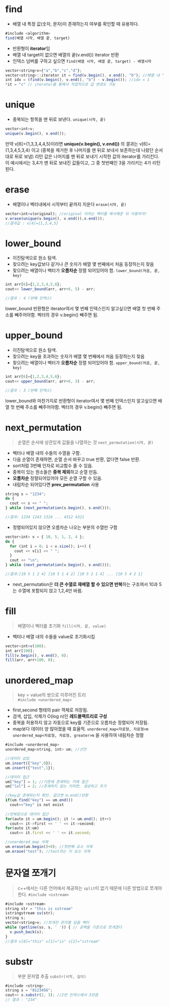 # find
- 배열 내 특정 값(숫자, 문자)이 존재하는지 여부를 확인할 때 유용하다.
```jsx
#include <algorithm>
find(배열 시작, 배열 끝, target)
```
- 반환형이 **iterator**임
- 배열 내 target이 없으면 배열의 끝(v.end()) iterator 반환 
- 인덱스 넘버를 구하고 싶으면 `find(배열 시작, 배열 끝, target) - 배열시작`
```jsx
vector<string>v={"a","b","c","d"};
vector<string>::iterator it = find(v.begin(), v.end(), "b"); //배열 내 "b"를 가리키는 iterator
int idx = (find(v.begin(), v.end(), "b") - v.begin()); //idx = 1
*it = "c" // iterator를 통해서 직접적으로 값 변경도 가능
```

# unique
- 중복되는 항목을 맨 뒤로 보낸다.
`unique(시작, 끝)`
```jsx
vector<int>v;
unique(v.begin(), v.end());
```
만약 v[6]={1,3,3,4,4,5}이라면
**unique(v.begin(), v.end())** 의 결과는 v[6]={1,3,4,5,3,4} 이고 (중복을 제거한 후 나머지를 맨 뒤로 보내서 보존하는데 나왔던 순서대로 뒤로 보냄)
리턴 값은 나머지를 맨 뒤로 보내기 시작한 값의 iterator를 가리킨다. 이 예시에서는 3,4가 맨 뒤로 보내진 값들이고, 그 중 첫번째인 3을 가리키는 4가 리턴된다.

# erase
- 배열이나 벡터내에서 시작부터 끝까지 지운다
`erase(시작, 끝)` 
```jsx
vector<int>v(original); //original 이라는 벡터를 복사해준 뒤 이용하자!
v.erase(unique(v.begin(), v.end()),v.end());
//결과값 : v[4]={1,3,4,5}
```

# lower_bound
- 이진탐색으로 원소 탐색.
- 찾으려는 key값보다 같거나 큰 숫자가 배열 몇 번째에서 처음 등장하는지 찾음
- 찾으려는 배열이나 벡터가 **오름차순** 정렬 되어있어야 함.
`lower_bound(처음, 끝, key)`
```jsx
int arr[6]={1,2,3,4,5,6};
cout<< lower_bound(arr, arr+6, 5) - arr;

//결과 : 4 (번째 인덱스)
```
lower_bound 반환형은 iterator여서 몇 번째 인덱스인지 알고싶으면 배열 첫 번째 주소를 빼주어야함.
벡터의 경우 v.begin() 빼주면 됨.

# upper_bound
- 이진탐색으로 원소 탐색.
- 찾으려는 key을 초과하는 숫자가 배열 몇 번째에서 처음 등장하는지 찾음
- 찾으려는 배열이나 벡터가 **오름차순** 정렬 되어있어야 함.
`upper_bound(처음, 끝, key)`
```jsx
int arr[6]={1,2,3,4,5,6};
cout<< upper_bound(arr, arr+6, 3) - arr;

//결과 : 3 (번째 인덱스)
```
lower_bound와 마찬가지로 반환형이 iterator여서 몇 번째 인덱스인지 알고싶으면 배열 첫 번째 주소를 빼주어야함.
벡터의 경우 v.begin() 빼주면 됨.

# next_permutation
> 순열은 순서에 상관있게 값들을 나열하는 것
`next_permutation(시작, 끝)`
- 벡터나 배열 내의 수들의 수열을 구함.
- 다음 순열이 존재하면, 순열 순서 바꾸고 true 반환, 없다면 false 반환.
- sort처럼 3번째 인자로 비교함수 줄 수 있음.
- 중복이 있는 원소들은 **중복 제외**하고 순열 만듬.
- **오름차순** 정렬되어있어야 모든 순열 구할 수 있음.
- 내림차순 되어있다면 **prev_permutation** 사용
```jsx
string s = "1234";
do {
  cout << s << " ";
} while (next_permutation(s.begin(), s.end()));

//결과: 1234 1243 1324 ... 4312 4321
```

- 정렬되어있지 않으면 오름차순 나오는 부분의 수열만 구함
```jsx
vector<int> v = { 10, 5, 1, 2, 4 };
do {
  for (int i = 0; i < v.size(); i++) {
    cout << v[i] << " ";
  }
  cout << "\n";
} while (next_permutation(v.begin(), v.end()));

//결과:[10 5 1 2 4] [10 5 1 4 2] [10 5 2 1 4] ... [10 5 4 2 1]
```
- next_permutation은 **더 큰 수열로 재배열 할 수 있으면 반복**하는 구조여서 10과 5는 수열에 포함되지 않고 1,2,4만 바뀜.

# fill
> 배열이나 벡터를 초기화
`fill(시작, 끝, value)`
- 벡터나 배열 내의 수들을 value로 초기화시킴
```jsx
vector<int>v(100);
int arr[100];
fill(v.begin(), v.end(), 0);
fill(arr, arr+100, 0);
```

# unordered_map 
> key = value의 쌍으로 이루어진 트리  
`#include <unordered_map>`
- first,second 형태의 pair 객체로 저장됨.
- 검색, 삽입, 삭제가 O(log n)인 **레드블랙트리로 구성**
- 중복을 허용하지 않고 자동으로 key를 기준으로 오름차순 정렬되어 저장됨.
- map보다 데이터 양 많아졌을 때 효율적.
`unordered_map<자료형, 자료형>m` 
`unordered_map<자료형, 자료형, greater>m` 을 사용하여 내림차순 정렬
```jsx
#include <unordered_map>
unordered_map<string, int> um; //선언

//데이터 삽입
um.insert({"key",0}); 
um.insert({"test",1});

//데이터 접근
um["key"] = 1; //기존에 존재하는 키에 접근
um["lol"] = 2; //존재하지 않는 키라면, 생성하고 추가

//key값 존재하는지 확인. 없으면 m.end()반환
if(um.find("key") == um.end()) 
  cout<<"key" is not exist
  
//반복문으로 데이터 접근
for(auto it = um.begin(); it != um.end(); it++) 
  cout<< it->first << ' ' << it->second;
for(auto it:um)
  cout<< it.first << ' ' << it.second;

//unordered_map 삭제
um.erase(um.begin()+0); //첫번째 요소 삭제
um.erase("test"); //test라는 키 요소 삭제
```

# 문자열 쪼개기
> c++에서는 다른 언어에서 제공하는 `split`이 없기 때문에 다른 방법으로 쪼개야 한다.
`#include <sstream>`
```jsx
#include <sstream>
string str = "this is sstream"
istringstream ss(str);
string s;
vector<string>v; //쪼개진 문자열 담을 벡터
while (getline(ss, s, ' ')) { // 공백을 기준으로 쪼개겠다
  v.push_back(s);
}
//결과 v[0]="this" v[1]="is" v[2]="sstream"
```

# substr
> 부분 문자열 추출
`substr(시작, 길이)`
```jsx
#include <string>
string s = "0123456";
cout<< s.substr(2, 3); //2번 인덱스에서 3만큼
// 결과 : "234"
```
